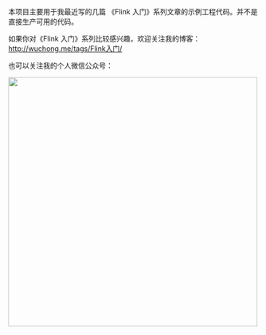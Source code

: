 本项目主要用于我最近写的几篇 《Flink 入门》系列文章的示例工程代码。并不是直接生产可用的代码。

如果你对《Flink 入门》系列比较感兴趣，欢迎关注我的博客：http://wuchong.me/tags/Flink入门/

也可以关注我的个人微信公众号：

<img src="https://img.alicdn.com/tfs/TB1.ajIlIbpK1RjSZFyXXX_qFXa-1004-541.png" width="500px" />

